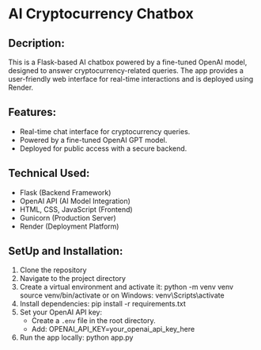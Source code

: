 # AI Cryptocurrency Chatbox

## Decription: 

This is a Flask-based AI chatbox powered by a fine-tuned OpenAI model, designed to answer cryptocurrency-related queries. The app provides a user-friendly web interface for real-time interactions and is deployed using Render.

## Features:

- Real-time chat interface for cryptocurrency queries.
- Powered by a fine-tuned OpenAI GPT model.
- Deployed for public access with a secure backend.


## Technical Used:

- Flask (Backend Framework)
- OpenAI API (AI Model Integration)
- HTML, CSS, JavaScript (Frontend)
- Gunicorn (Production Server)
- Render (Deployment Platform)

## SetUp and Installation:

1. Clone the repository
2. Navigate to the project directory
3. Create a virtual environment and activate it:
   python -m venv venv
   source venv/bin/activate  or on Windows: venv\Scripts\activate
4. Install dependencies:
   pip install -r requirements.txt
5. Set your OpenAI API key:
   - Create a `.env` file in the root directory.
   - Add: OPENAI_API_KEY=your_openai_api_key_here
6. Run the app locally:
   python app.py